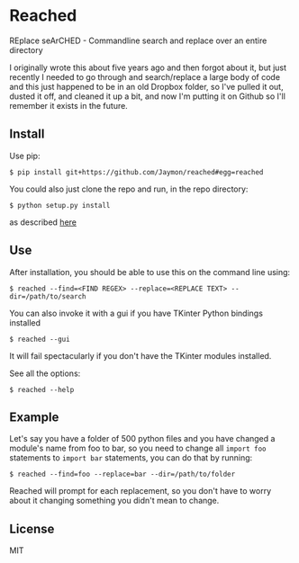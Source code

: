 # Reached

REplace seArCHED - Commandline search and replace over an entire directory

I originally wrote this about five years ago and then forgot about it, but just recently I needed to go through
and search/replace a large body of code and this just happened to be in an old Dropbox folder, 
so I've pulled it out, dusted it off, and cleaned it up a bit, and now I'm putting it on
Github so I'll remember it exists in the future.

## Install

Use pip:

    $ pip install git+https://github.com/Jaymon/reached#egg=reached

You could also just clone the repo and run, in the repo directory:

    $ python setup.py install

as described [here](http://docs.python.org/2/install/)

## Use

After installation, you should be able to use this on the command line using:

    $ reached --find=<FIND REGEX> --replace=<REPLACE TEXT> --dir=/path/to/search

You can also invoke it with a gui if you have TKinter Python bindings installed

    $ reached --gui

It will fail spectacularly if you don't have the TKinter modules installed.

See all the options:

    $ reached --help

## Example

Let's say you have a folder of 500 python files and you have changed a module's name
from foo to bar, so you need to change all `import foo` statements to `import bar` statements,
you can do that by running:

    $ reached --find=foo --replace=bar --dir=/path/to/folder

Reached will prompt for each replacement, so you don't have to worry about it changing something
you didn't mean to change.

## License

MIT
